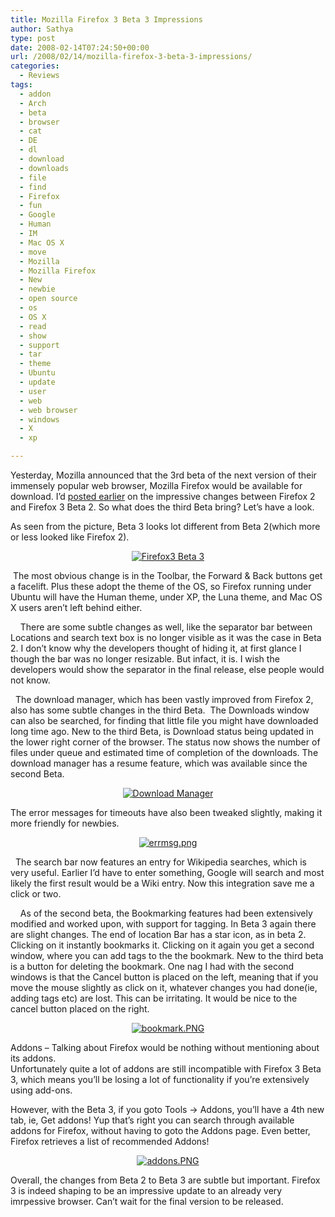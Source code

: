 ```yaml
---
title: Mozilla Firefox 3 Beta 3 Impressions
author: Sathya
type: post
date: 2008-02-14T07:24:50+00:00
url: /2008/02/14/mozilla-firefox-3-beta-3-impressions/
categories:
  - Reviews
tags:
  - addon
  - Arch
  - beta
  - browser
  - cat
  - DE
  - dl
  - download
  - downloads
  - file
  - find
  - Firefox
  - fun
  - Google
  - Human
  - IM
  - Mac OS X
  - move
  - Mozilla
  - Mozilla Firefox
  - New
  - newbie
  - open source
  - os
  - OS X
  - read
  - show
  - support
  - tar
  - theme
  - Ubuntu
  - update
  - user
  - web
  - web browser
  - windows
  - X
  - xp

---
```

Yesterday, Mozilla announced that the 3rd beta of the next version of their immensely popular web browser, Mozilla Firefox would be available for download. I&#8217;d [posted earlier][1] on the impressive changes between Firefox 2 and Firefox 3 Beta 2. So what does the third Beta bring? Let&#8217;s have a look.

<!--more-->

As seen from the picture, Beta 3 looks lot different from Beta 2(which more or less looked like Firefox 2).

<p align="center">
  <a href="http://sathyasays.com/wp-content/uploads/2008/02/firefox-3-b3.PNG" title="Firefox3 Beta 3"><img src="http://sathyasays.com/wp-content/uploads/2008/02/firefox-3-b3.thumbnail.PNG" alt="Firefox3 Beta 3" /></a>
</p>

<p align="left">
   The most obvious change is in the Toolbar, the Forward & Back buttons get a facelift. Plus these adopt the theme of the OS, so Firefox running under Ubuntu will have the Human theme, under XP, the Luna theme, and Mac OS X users aren&#8217;t left behind either.
</p>

<p align="left">
      There are some subtle changes as well, like the separator bar between Locations and search text box is no longer visible as it was the case in Beta 2. I don&#8217;t know why the developers thought of hiding it, at first glance I though the bar was no longer resizable. But infact, it is. I wish the developers would show the separator in the final release, else people would not know.
</p>

<p align="left">
    The download manager, which has been vastly improved from Firefox 2, also has some subtle changes in the third Beta.  The Downloads window can also be searched, for finding that little file you might have downloaded long time ago. New to the third Beta, is Download status being updated in the lower right corner of the browser. The status now shows the number of files under queue and estimated time of completion of the downloads. The download manager has a resume feature, which was available since the second Beta.
</p>

<p align="left">
  <a href="http://sathyasays.com/wp-content/uploads/2008/02/dlmgrpt2.PNG" title="Download Manager"></a>
</p>

<p style="text-align: center">
  <a href="http://sathyasays.com/wp-content/uploads/2008/02/dlmgrpt2.PNG" title="Download Manager"><img src="http://sathyasays.com/wp-content/uploads/2008/02/dlmgrpt2.thumbnail.PNG" alt="Download Manager" /></a>
</p>

The error messages for timeouts have also been tweaked slightly, making it more friendly for newbies.

<p align="left">
  <a href="http://sathyasays.com/wp-content/uploads/2008/02/errmsg.png" title="errmsg.png"></a>
</p>

<p style="text-align: center">
  <a href="http://sathyasays.com/wp-content/uploads/2008/02/errmsg.png" title="errmsg.png"><img src="http://sathyasays.com/wp-content/uploads/2008/02/errmsg.thumbnail.png" alt="errmsg.png" /></a>
</p>

<p align="left">
    The search bar now features an entry for Wikipedia searches, which is very useful. Earlier I&#8217;d have to enter something, Google will search and most likely the first result would be a Wiki entry. Now this integration save me a click or two.
</p>

<p align="left">
      As of the second beta, the Bookmarking features had been extensively modified and worked upon, with support for tagging. In Beta 3 again there are slight changes. The end of location Bar has a star icon, as in beta 2. Clicking on it instantly bookmarks it. Clicking on it again you get a second window, where you can add tags to the the bookmark. New to the third beta is a button for deleting the bookmark. One nag I had with the second windows is that the Cancel button is placed on the left, meaning that if you move the mouse slightly as click on it, whatever changes you had done(ie, adding tags etc) are lost. This can be irritating. It would be nice to the cancel button placed on the right.
</p>

<p align="center">
  <a href="http://sathyasays.com/wp-content/uploads/2008/02/bookmark.PNG" title="bookmark.PNG"><img src="http://sathyasays.com/wp-content/uploads/2008/02/bookmark.thumbnail.PNG" alt="bookmark.PNG" /></a>
</p>

<p align="left">
  Addons &#8211; Talking about Firefox would be nothing without mentioning about its addons.<br /> Unfortunately quite a lot of addons are still incompatible with Firefox 3 Beta 3, which means you&#8217;ll be losing a lot of functionality if you&#8217;re extensively using add-ons.
</p>

<p align="left">
  However, with the Beta 3, if you goto Tools -> Addons, you&#8217;ll have a 4th new tab, ie, Get addons! Yup that&#8217;s right you can search through available addons for Firefox, without having to goto the Addons page. Even better, Firefox retrieves a list of recommended Addons!
</p>

<p align="left">
  <a href="http://sathyasays.com/wp-content/uploads/2008/02/addons.PNG" title="addons.PNG"></a>
</p>

<p style="text-align: center">
  <a href="http://sathyasays.com/wp-content/uploads/2008/02/addons.PNG" title="addons.PNG"><img src="http://sathyasays.com/wp-content/uploads/2008/02/addons.thumbnail.PNG" alt="addons.PNG" /></a>
</p>

<p align="left">
  Overall, the changes from Beta 2 to Beta 3 are subtle but important. Firefox 3 is indeed shaping to be an impressive update to an already very imrpessive browser. Can&#8217;t wait for the final version to be released.
</p>

<p align="left">
  &nbsp;
</p>

<p align="left">
  <a href="http://sathyasays.com/wp-content/uploads/2008/02/firefox-3-b3.PNG" title="Firefox3 Beta 3"><br /> </a>
</p>

 [1]: http://sathyasays.com/2007/12/23/mozilla-firefox-3-beta-2-impressions/
